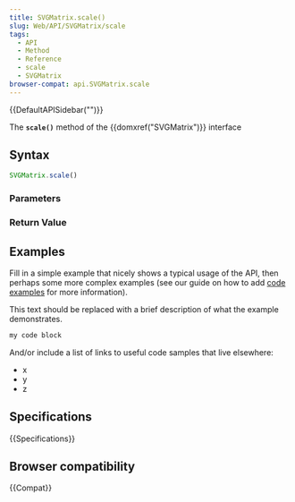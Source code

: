```yaml
---
title: SVGMatrix.scale()
slug: Web/API/SVGMatrix/scale
tags:
  - API
  - Method
  - Reference
  - scale
  - SVGMatrix
browser-compat: api.SVGMatrix.scale
---
```

{{DefaultAPISidebar("")}}

The **`scale()`** method of the {{domxref("SVGMatrix")}} interface 

## Syntax

```js
SVGMatrix.scale()
```

### Parameters



### Return Value



## Examples

Fill in a simple example that nicely shows a typical usage of the API, then perhaps some more complex examples (see our guide on how to add [code examples](/en-US/docs/MDN/Contribute/Structures/Code_examples) for more information).

This text should be replaced with a brief description of what the example demonstrates.

```js
my code block
```

And/or include a list of links to useful code samples that live elsewhere:

*   x
*   y
*   z

## Specifications

{{Specifications}}

## Browser compatibility

{{Compat}}

